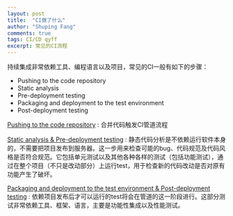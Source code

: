 ```yaml
---
layout: post
title:  "CI做了什么"
author: "Shuping Fang"
comments: true
tags: CI/CD qyff
excerpt: 常见的CI流程
---
```


持续集成非常依赖工具、编程语言以及项目，常见的CI一般有如下的步骤：<br>
- Pushing to the code repository
- Static analysis
- Pre-deployment testing
- Packaging and deployment to the test environment
- Post-deployment testing

<ins>Pushing to the code repository</ins> : 合并代码触发CI管道流程

<ins>Static analysis & Pre-deployment testing</ins> : 静态代码分析是不依赖运行软件本身的，不需要把项目发布到服务器。这一步用来检查可能的bug、代码规范及代码风格是否符合规范。它包括单元测试以及其他各种各样的测试（包括功能测试），通过在整个项目（不只是改动部分）上运行test，用于检查新的代码改动是否对原有功能产生了破坏。

<ins>Packaging and deployment to the test environment & Post-deployment testing</ins> : 依赖项目发布后才可以运行的test将会在管道的这一阶段进行。这部分测试非常依赖工具、框架、语言，主要是功能性集成以及性能测试。
